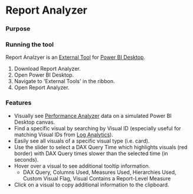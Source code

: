 # Report Analyzer

### Purpose

### Running the tool

Report Analzyer is an [External Tool](https://docs.microsoft.com/power-bi/transform-model/desktop-external-tools) for [Power BI Desktop](https://powerbi.microsoft.com/desktop/). 

1. Download Report Analyzer.
2. Open Power BI Desktop.
3. Navigate to 'External Tools' in the ribbon.
4. Open Report Analyzer.

### Features

* Visually see [Performance Analyzer](https://docs.microsoft.com/power-bi/create-reports/desktop-performance-analyzer) data on a simulated Power BI Desktop canvas.
* Find a specific visual by searching by Visual ID (especially useful for matching Visual IDs from [Log Analytics](https://docs.microsoft.com/power-bi/transform-model/log-analytics/desktop-log-analytics-overview)).
* Easily see all visuals of a specific visual type (i.e. card).
* Use the slider to select a DAX Query Time which highlights visuals (red border) with DAX Query times slower than the selected time (in seconds).
* Hover over a visual to see additional tooltip information.
   *  DAX Query, Columns Used, Measures Used, Hierarchies Used, Custom Visual Flag, Visual Contains a Report-Level Measure
* Click on a visual to copy additional information to the clipboard.

